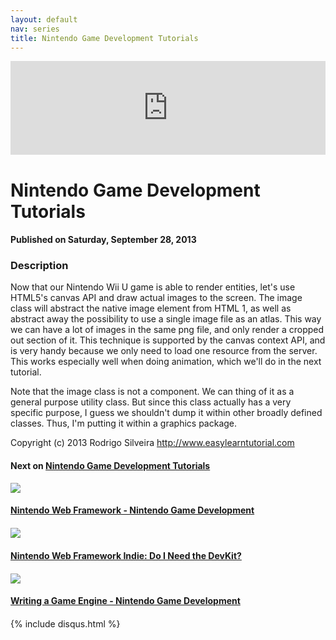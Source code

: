 ```yaml
---
layout: default
nav: series
title: Nintendo Game Development Tutorials
---
```


<div class="container">
    <div class="row mt grid">
        <div class="mt"></div>
        <div class="row" style="margin-bottom: 20px;">
            <div class="col-sm-push-1 col-sm-10 col-md-push-2 col-md-8">
                <div class="video-container">
                    <iframe width="100%" src="https://www.youtube.com/embed/89PvuaFDYCg" frameborder="0" allowfullscreen></iframe>
                </div>
            </div>
            <div class="clearfix"></div>
            <div class="col-md-8">
                <h1>Nintendo Game Development Tutorials</h1>
                <h4>Published on Saturday, September 28, 2013</h4>
                <h3>Description</h3>
                <p>Now that our Nintendo Wii U game is able to render entities, let's use HTML5's canvas API and draw actual images to the screen. The image class will abstract the native image element from HTML 1, as well as abstract away the possibility to use a single image file as an atlas. This way we can have a lot of images in the same png file, and only render a cropped out section of it. This technique is supported by the canvas context API, and is very handy because we only need to load one resource from the server. This works especially well when doing animation, which we'll do in the next tutorial.

Note that the image class is not a component. We can thing of it as a general purpose utility class. But since this class actually has a very specific purpose, I guess we shouldn't dump it within other broadly defined classes. Thus, I'm putting it within a graphics package.

Copyright (c) 2013 Rodrigo Silveira http://www.easylearntutorial.com</p>
            </div>
            <div class="col-md-4">
                <h4>Next on <a href="/series/nintendo-game-development-tutorials">Nintendo Game Development Tutorials</a></h4><div class="row" style="margin-bottom: 20px">
            <div class="col-md-6">
                <a href="/series/nintendo-game-development-tutorials/nintendo-web-framework-nintendo-game-development">
                    <img src="/img/blank.gif" data-echo="https://i.ytimg.com/vi/dPEsL7U2fSw/hqdefault.jpg" class="img-responsive" />
                </a>
            </div>
            <div class="col-md-6">
                <h4>
                    <a href="/series/nintendo-game-development-tutorials/nintendo-web-framework-nintendo-game-development">Nintendo Web Framework - Nintendo Game Development</a>
                </h4>
            </div>
        </div><div class="row" style="margin-bottom: 20px">
            <div class="col-md-6">
                <a href="/series/nintendo-game-development-tutorials/nintendo-web-framework-indie-do-i-need-the-devkit-">
                    <img src="/img/blank.gif" data-echo="https://i.ytimg.com/vi/DNk2vUEf_BY/hqdefault.jpg" class="img-responsive" />
                </a>
            </div>
            <div class="col-md-6">
                <h4>
                    <a href="/series/nintendo-game-development-tutorials/nintendo-web-framework-indie-do-i-need-the-devkit-">Nintendo Web Framework Indie: Do I Need the DevKit?</a>
                </h4>
            </div>
        </div><div class="row" style="margin-bottom: 20px">
            <div class="col-md-6">
                <a href="/series/nintendo-game-development-tutorials/writing-a-game-engine-nintendo-game-development">
                    <img src="/img/blank.gif" data-echo="https://i.ytimg.com/vi/Jr3607oMgOM/hqdefault.jpg" class="img-responsive" />
                </a>
            </div>
            <div class="col-md-6">
                <h4>
                    <a href="/series/nintendo-game-development-tutorials/writing-a-game-engine-nintendo-game-development">Writing a Game Engine - Nintendo Game Development</a>
                </h4>
            </div>
        </div>
            </div>
            <div class="col-md-8">
                {% include disqus.html %}
            </div>
        </div>
    </div>
    <div class="row mt grid"></div>
</div>
